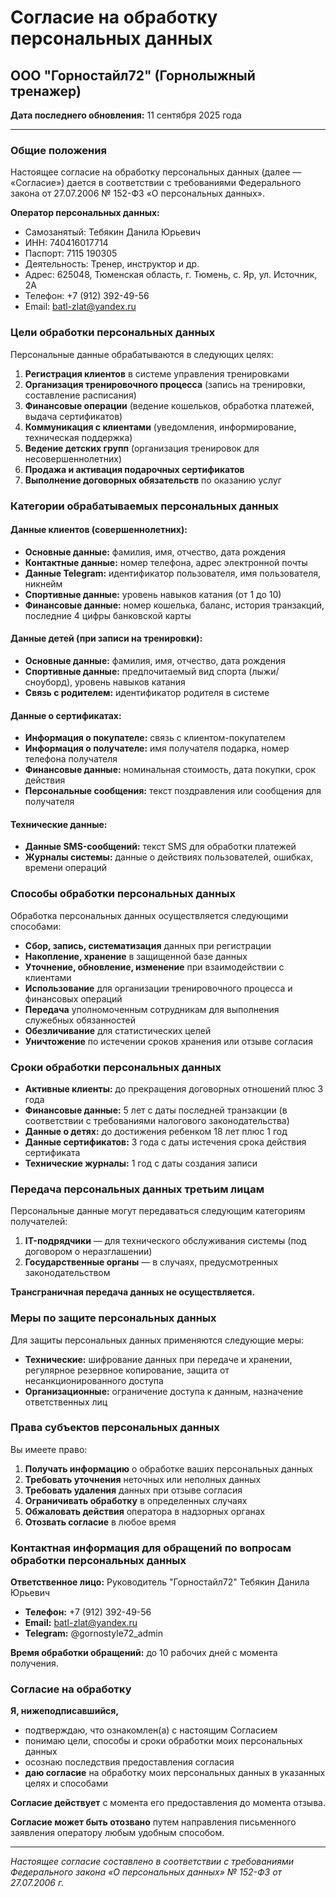 # Согласие на обработку персональных данных

## ООО "Горностайл72" (Горнолыжный тренажер)

**Дата последнего обновления:** 11 сентября 2025 года

---

### Общие положения

Настоящее согласие на обработку персональных данных (далее — «Согласие») дается в соответствии с требованиями Федерального закона от 27.07.2006 № 152-ФЗ «О персональных данных».

**Оператор персональных данных:**
- Самозанятый: Тебякин Данила Юрьевич
- ИНН: 740416017714
- Паспорт: 7115 190305
- Деятельность: Тренер, инструктор и др.
- Адрес: 625048, Тюменская область, г. Тюмень, с. Яр, ул. Источник, 2А
- Телефон: +7 (912) 392-49-56
- Email: batl-zlat@yandex.ru

### Цели обработки персональных данных

Персональные данные обрабатываются в следующих целях:
1. **Регистрация клиентов** в системе управления тренировками
2. **Организация тренировочного процесса** (запись на тренировки, составление расписания)
3. **Финансовые операции** (ведение кошельков, обработка платежей, выдача сертификатов)
4. **Коммуникация с клиентами** (уведомления, информирование, техническая поддержка)
5. **Ведение детских групп** (организация тренировок для несовершеннолетних)
6. **Продажа и активация подарочных сертификатов**
7. **Выполнение договорных обязательств** по оказанию услуг

### Категории обрабатываемых персональных данных

#### Данные клиентов (совершеннолетних):
- **Основные данные:** фамилия, имя, отчество, дата рождения
- **Контактные данные:** номер телефона, адрес электронной почты
- **Данные Telegram:** идентификатор пользователя, имя пользователя, никнейм
- **Спортивные данные:** уровень навыков катания (от 1 до 10)
- **Финансовые данные:** номер кошелька, баланс, история транзакций, последние 4 цифры банковской карты

#### Данные детей (при записи на тренировки):
- **Основные данные:** фамилия, имя, отчество, дата рождения
- **Спортивные данные:** предпочитаемый вид спорта (лыжи/сноуборд), уровень навыков катания
- **Связь с родителем:** идентификатор родителя в системе

#### Данные о сертификатах:
- **Информация о покупателе:** связь с клиентом-покупателем
- **Информация о получателе:** имя получателя подарка, номер телефона получателя
- **Финансовые данные:** номинальная стоимость, дата покупки, срок действия
- **Персональные сообщения:** текст поздравления или сообщения для получателя

#### Технические данные:
- **Данные SMS-сообщений:** текст SMS для обработки платежей
- **Журналы системы:** данные о действиях пользователей, ошибках, времени операций

### Способы обработки персональных данных

Обработка персональных данных осуществляется следующими способами:
- **Сбор, запись, систематизация** данных при регистрации
- **Накопление, хранение** в защищенной базе данных
- **Уточнение, обновление, изменение** при взаимодействии с клиентами
- **Использование** для организации тренировочного процесса и финансовых операций
- **Передача** уполномоченным сотрудникам для выполнения служебных обязанностей
- **Обезличивание** для статистических целей
- **Уничтожение** по истечении сроков хранения или отзыве согласия

### Сроки обработки персональных данных

- **Активные клиенты:** до прекращения договорных отношений плюс 3 года
- **Финансовые данные:** 5 лет с даты последней транзакции (в соответствии с требованиями налогового законодательства)
- **Данные о детях:** до достижения ребенком 18 лет плюс 1 год
- **Данные сертификатов:** 3 года с даты истечения срока действия сертификата
- **Технические журналы:** 1 год с даты создания записи

### Передача персональных данных третьим лицам

Персональные данные могут передаваться следующим категориям получателей:
1. **IT-подрядчики** — для технического обслуживания системы (под договором о неразглашении)
2. **Государственные органы** — в случаях, предусмотренных законодательством

**Трансграничная передача данных не осуществляется.**

### Меры по защите персональных данных

Для защиты персональных данных применяются следующие меры:
- **Технические:** шифрование данных при передаче и хранении, регулярное резервное копирование, защита от несанкционированного доступа
- **Организационные:** ограничение доступа к данным, назначение ответственных лиц

### Права субъектов персональных данных

Вы имеете право:
1. **Получать информацию** о обработке ваших персональных данных
2. **Требовать уточнения** неточных или неполных данных
3. **Требовать удаления** данных при отзыве согласия
4. **Ограничивать обработку** в определенных случаях
5. **Обжаловать действия** оператора в надзорных органах
6. **Отозвать согласие** в любое время

### Контактная информация для обращений по вопросам обработки персональных данных

**Ответственное лицо:** Руководитель "Горностайл72" Тебякин Данила Юрьевич
- **Телефон:** +7 (912) 392-49-56
- **Email:** batl-zlat@yandex.ru
- **Telegram:** @gornostyle72_admin

**Время обработки обращений:** до 10 рабочих дней с момента получения.

### Согласие на обработку

**Я, нижеподписавшийся,**
- подтверждаю, что ознакомлен(а) с настоящим Согласием
- понимаю цели, способы и сроки обработки моих персональных данных
- осознаю последствия предоставления согласия
- **даю согласие** на обработку моих персональных данных в указанных целях и способами

**Согласие действует** с момента его предоставления до момента отзыва.

**Согласие может быть отозвано** путем направления письменного заявления оператору любым удобным способом.

---

*Настоящее согласие составлено в соответствии с требованиями Федерального закона «О персональных данных» № 152-ФЗ от 27.07.2006 г.*
